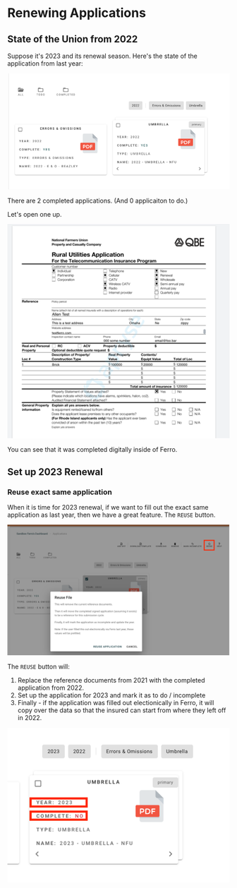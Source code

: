 # Renewing Applications

## State of the Union from 2022

Suppose it's 2023 and its renewal season. Here's the state of the application from last year:

![img.png](apps-2022-complete.png)

There are 2 completed applications. (And 0 applicaiton to do.)

Let's open one up.

![img.png](filled-out-app.png)

You can see that it was completed digitally inside of Ferro.

## Set up 2023 Renewal

### Reuse exact same application

When it is time for 2023 renewal, if we want to fill out the exact same application as last year, then we have a great feature. The `REUSE` button.

![img.png](reuse.png)

The `REUSE` button will: 

1. Replace the reference documents from 2021 with the completed application from 2022.
1. Set up the application for 2023 and mark it as to do / incomplete
1. Finally - if the application was filled out electionically in Ferro, it will copy over the data so that the insured can start from where they left off in 2022.


![img.png](after-reuse.png)